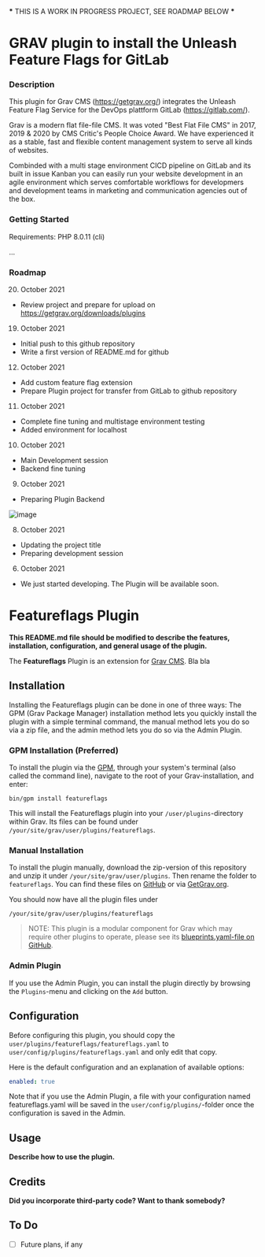 **\*** THIS IS A WORK IN PROGRESS PROJECT, SEE ROADMAP BELOW **\***

# GRAV plugin to install the Unleash Feature Flags for GitLab

### Description

This plugin for Grav CMS (https://getgrav.org/) integrates the Unleash Feature Flag Service for the DevOps plattform GitLab (https://gitlab.com/).

Grav is a modern flat file-file CMS. It was voted "Best Flat File CMS" in 2017, 2019 & 2020 by CMS Critic's People Choice Award. We have experienced it as a stable, fast and flexible content management system to serve all kinds of websites.

Combinded with a multi stage environment CICD pipeline on GitLab and its built in issue Kanban you can easily run your website development in an agile environment which serves comfortable workflows for developmers and development teams in marketing and communication agencies out of the box.

### Getting Started

Requirements:
PHP 8.0.11 (cli)

...

### Roadmap

20. October 2021

- Review project and prepare for upload on https://getgrav.org/downloads/plugins

19. October 2021

- Initial push to this github repository
- Write a first version of README.md for github

12. October 2021

- Add custom feature flag extension
- Prepare Plugin project for transfer from GitLab to github repository

11. October 2021

- Complete fine tuning and multistage environment testing
- Added environment for localhost

10. October 2021

- Main Development session
- Backend fine tuning

9.  October 2021

- Preparing Plugin Backend

![image](https://user-images.githubusercontent.com/30041108/136654709-934a6743-c063-4969-880c-879769848733.png)

8.  October 2021

- Updating the project title
- Preparing development session

6.  October 2021

- We just started developing. The Plugin will be available soon.

# Featureflags Plugin

**This README.md file should be modified to describe the features, installation, configuration, and general usage of the plugin.**

The **Featureflags** Plugin is an extension for [Grav CMS](http://github.com/getgrav/grav). Bla bla

## Installation

Installing the Featureflags plugin can be done in one of three ways: The GPM (Grav Package Manager) installation method lets you quickly install the plugin with a simple terminal command, the manual method lets you do so via a zip file, and the admin method lets you do so via the Admin Plugin.

### GPM Installation (Preferred)

To install the plugin via the [GPM](http://learn.getgrav.org/advanced/grav-gpm), through your system's terminal (also called the command line), navigate to the root of your Grav-installation, and enter:

    bin/gpm install featureflags

This will install the Featureflags plugin into your `/user/plugins`-directory within Grav. Its files can be found under `/your/site/grav/user/plugins/featureflags`.

### Manual Installation

To install the plugin manually, download the zip-version of this repository and unzip it under `/your/site/grav/user/plugins`. Then rename the folder to `featureflags`. You can find these files on [GitHub](https://github.com//grav-plugin-featureflags) or via [GetGrav.org](http://getgrav.org/downloads/plugins#extras).

You should now have all the plugin files under

    /your/site/grav/user/plugins/featureflags

> NOTE: This plugin is a modular component for Grav which may require other plugins to operate, please see its [blueprints.yaml-file on GitHub](https://github.com//grav-plugin-featureflags/blob/master/blueprints.yaml).

### Admin Plugin

If you use the Admin Plugin, you can install the plugin directly by browsing the `Plugins`-menu and clicking on the `Add` button.

## Configuration

Before configuring this plugin, you should copy the `user/plugins/featureflags/featureflags.yaml` to `user/config/plugins/featureflags.yaml` and only edit that copy.

Here is the default configuration and an explanation of available options:

```yaml
enabled: true
```

Note that if you use the Admin Plugin, a file with your configuration named featureflags.yaml will be saved in the `user/config/plugins/`-folder once the configuration is saved in the Admin.

## Usage

**Describe how to use the plugin.**

## Credits

**Did you incorporate third-party code? Want to thank somebody?**

## To Do

- [ ] Future plans, if any
